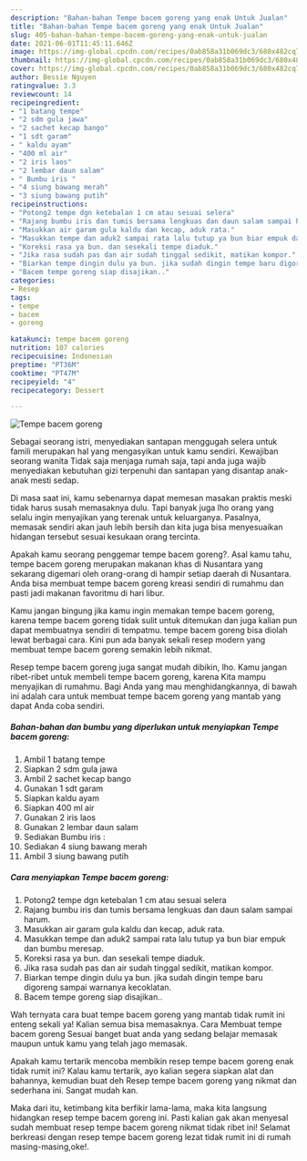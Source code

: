 ```yaml
---
description: "Bahan-bahan Tempe bacem goreng yang enak Untuk Jualan"
title: "Bahan-bahan Tempe bacem goreng yang enak Untuk Jualan"
slug: 405-bahan-bahan-tempe-bacem-goreng-yang-enak-untuk-jualan
date: 2021-06-01T11:45:11.646Z
image: https://img-global.cpcdn.com/recipes/0ab858a31b069dc3/680x482cq70/tempe-bacem-goreng-foto-resep-utama.jpg
thumbnail: https://img-global.cpcdn.com/recipes/0ab858a31b069dc3/680x482cq70/tempe-bacem-goreng-foto-resep-utama.jpg
cover: https://img-global.cpcdn.com/recipes/0ab858a31b069dc3/680x482cq70/tempe-bacem-goreng-foto-resep-utama.jpg
author: Bessie Nguyen
ratingvalue: 3.3
reviewcount: 14
recipeingredient:
- "1 batang tempe"
- "2 sdm gula jawa"
- "2 sachet kecap bango"
- "1 sdt garam"
- " kaldu ayam"
- "400 ml air"
- "2 iris laos"
- "2 lembar daun salam"
- " Bumbu iris "
- "4 siung bawang merah"
- "3 siung bawang putih"
recipeinstructions:
- "Potong2 tempe dgn ketebalan 1 cm atau sesuai selera"
- "Rajang bumbu iris dan tumis bersama lengkuas dan daun salam sampai harum."
- "Masukkan air garam gula kaldu dan kecap, aduk rata."
- "Masukkan tempe dan aduk2 sampai rata lalu tutup ya bun biar empuk dan bumbu meresap."
- "Koreksi rasa ya bun. dan sesekali tempe diaduk."
- "Jika rasa sudah pas dan air sudah tinggal sedikit, matikan kompor."
- "Biarkan tempe dingin dulu ya bun. jika sudah dingin tempe baru digoreng sampai warnanya kecoklatan."
- "Bacem tempe goreng siap disajikan.."
categories:
- Resep
tags:
- tempe
- bacem
- goreng

katakunci: tempe bacem goreng 
nutrition: 107 calories
recipecuisine: Indonesian
preptime: "PT36M"
cooktime: "PT47M"
recipeyield: "4"
recipecategory: Dessert

---
```



![Tempe bacem goreng](https://img-global.cpcdn.com/recipes/0ab858a31b069dc3/680x482cq70/tempe-bacem-goreng-foto-resep-utama.jpg)

Sebagai seorang istri, menyediakan santapan menggugah selera untuk famili merupakan hal yang mengasyikan untuk kamu sendiri. Kewajiban seorang  wanita Tidak saja menjaga rumah saja, tapi anda juga wajib menyediakan kebutuhan gizi terpenuhi dan santapan yang disantap anak-anak mesti sedap.

Di masa  saat ini, kamu sebenarnya dapat memesan masakan praktis meski tidak harus susah memasaknya dulu. Tapi banyak juga lho orang yang selalu ingin menyajikan yang terenak untuk keluarganya. Pasalnya, memasak sendiri akan jauh lebih bersih dan kita juga bisa menyesuaikan hidangan tersebut sesuai kesukaan orang tercinta. 



Apakah kamu seorang penggemar tempe bacem goreng?. Asal kamu tahu, tempe bacem goreng merupakan makanan khas di Nusantara yang sekarang digemari oleh orang-orang di hampir setiap daerah di Nusantara. Anda bisa membuat tempe bacem goreng kreasi sendiri di rumahmu dan pasti jadi makanan favoritmu di hari libur.

Kamu jangan bingung jika kamu ingin memakan tempe bacem goreng, karena tempe bacem goreng tidak sulit untuk ditemukan dan juga kalian pun dapat membuatnya sendiri di tempatmu. tempe bacem goreng bisa diolah lewat berbagai cara. Kini pun ada banyak sekali resep modern yang membuat tempe bacem goreng semakin lebih nikmat.

Resep tempe bacem goreng juga sangat mudah dibikin, lho. Kamu jangan ribet-ribet untuk membeli tempe bacem goreng, karena Kita mampu menyajikan di rumahmu. Bagi Anda yang mau menghidangkannya, di bawah ini adalah cara untuk membuat tempe bacem goreng yang mantab yang dapat Anda coba sendiri.

<!--inarticleads1-->

##### Bahan-bahan dan bumbu yang diperlukan untuk menyiapkan Tempe bacem goreng:

1. Ambil 1 batang tempe
1. Siapkan 2 sdm gula jawa
1. Ambil 2 sachet kecap bango
1. Gunakan 1 sdt garam
1. Siapkan  kaldu ayam
1. Siapkan 400 ml air
1. Gunakan 2 iris laos
1. Gunakan 2 lembar daun salam
1. Sediakan  Bumbu iris :
1. Sediakan 4 siung bawang merah
1. Ambil 3 siung bawang putih




<!--inarticleads2-->

##### Cara menyiapkan Tempe bacem goreng:

1. Potong2 tempe dgn ketebalan 1 cm atau sesuai selera
1. Rajang bumbu iris dan tumis bersama lengkuas dan daun salam sampai harum.
1. Masukkan air garam gula kaldu dan kecap, aduk rata.
1. Masukkan tempe dan aduk2 sampai rata lalu tutup ya bun biar empuk dan bumbu meresap.
1. Koreksi rasa ya bun. dan sesekali tempe diaduk.
1. Jika rasa sudah pas dan air sudah tinggal sedikit, matikan kompor.
1. Biarkan tempe dingin dulu ya bun. jika sudah dingin tempe baru digoreng sampai warnanya kecoklatan.
1. Bacem tempe goreng siap disajikan..




Wah ternyata cara buat tempe bacem goreng yang mantab tidak rumit ini enteng sekali ya! Kalian semua bisa memasaknya. Cara Membuat tempe bacem goreng Sesuai banget buat anda yang sedang belajar memasak maupun untuk kamu yang telah jago memasak.

Apakah kamu tertarik mencoba membikin resep tempe bacem goreng enak tidak rumit ini? Kalau kamu tertarik, ayo kalian segera siapkan alat dan bahannya, kemudian buat deh Resep tempe bacem goreng yang nikmat dan sederhana ini. Sangat mudah kan. 

Maka dari itu, ketimbang kita berfikir lama-lama, maka kita langsung hidangkan resep tempe bacem goreng ini. Pasti kalian gak akan menyesal sudah membuat resep tempe bacem goreng nikmat tidak ribet ini! Selamat berkreasi dengan resep tempe bacem goreng lezat tidak rumit ini di rumah masing-masing,oke!.

